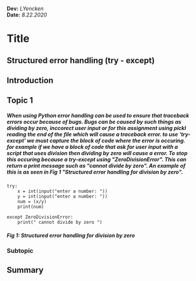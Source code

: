 **Dev:** *LYencken*  
**Date:** *8.22.2020*

# Title 
## Structured error handling (try - except)
## Introduction


## Topic 1
##### When using Python error handling can be used to ensure that traceback errors occur because of bugs. Bugs can be caused by such things as dividing by zero, inccorect user input or for this assignment using pickl reading the end of the file which will cause a traceback error. to use 'try-except' we must capture the block of code where the error is occuring. for example if we have a block of code that ask for user input with a script that uses division then dividing by zero will cause a error. To stop this occuring because a try-except using "ZeroDivisionError". This can return a print message such as "cannot divide by zero". An example of this is as seen in Fig 1 "Structured error handling for division by zero".
```
try:
    x = int(input("enter a number: "))
    y = int(input("enter a number: "))
    num = (x/y)
    print(num)

except ZeroDivisionError:
    print(" cannot divide by zero ")
```    
##### Fig 1: Structured error handling for division by zero
### Subtopic
## Summary
